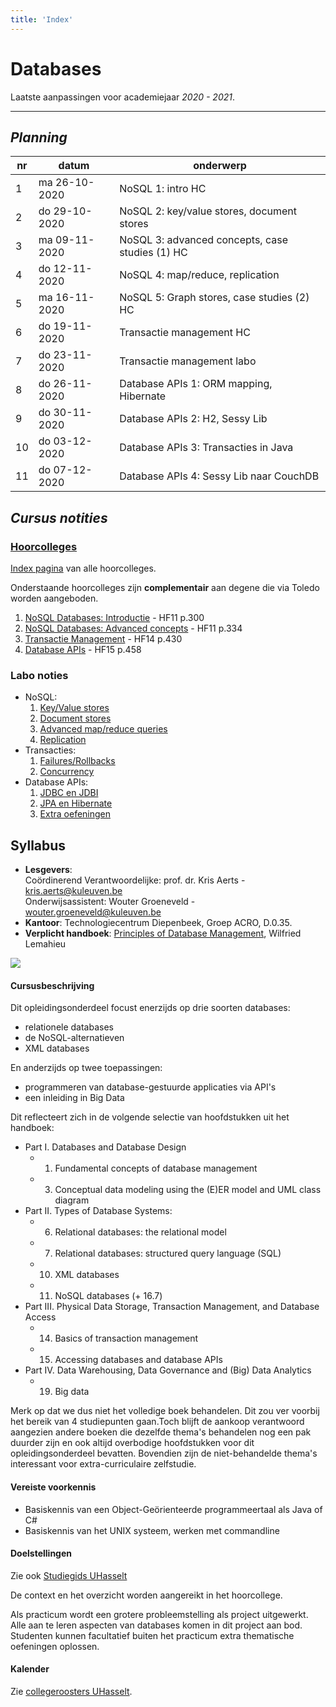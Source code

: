 ```yaml
---
title: 'Index'
---
```


# <i class="fas fa-database"></i> Databases <i class="fas fa-database"></i>

Laatste aanpassingen voor academiejaar _2020 - 2021_.

---

## _Planning_

| nr | datum      | onderwerp                 |
|----|------------|---------------------------|
| 1  | ma 26-10-2020 | NoSQL 1: intro HC      |
| 2  | do 29-10-2020 | NoSQL 2: key/value stores, document stores  |
| 3  | ma 09-11-2020 | NoSQL 3: advanced concepts, case studies (1) HC   |
| 4  | do 12-11-2020 | NoSQL 4: map/reduce, replication |
| 5  | ma 16-11-2020 | NoSQL 5: Graph stores, case studies (2) HC |
| 6  | do 19-11-2020 | Transactie management HC |
| 7  | do 23-11-2020 | Transactie management labo |
| 8  | do 26-11-2020 | Database APIs 1: ORM mapping, Hibernate |
| 9  | do 30-11-2020 | Database APIs 2: H2, Sessy Lib |
| 10 | do 03-12-2020 | Database APIs 3: Transacties in Java |
| 11 | do 07-12-2020 | Database APIs 4: Sessy Lib naar CouchDB |

## _Cursus notities_

### [Hoorcolleges](/hoorcolleges)

[Index pagina](/hoorcolleges) van alle hoorcolleges.

Onderstaande hoorcolleges zijn **complementair** aan degene die via Toledo worden aangeboden.

1. [NoSQL Databases: Introductie](/hoorcolleges/slides-1/) - HF11 p.300
2. [NoSQL Databases: Advanced concepts](/hoorcolleges/slides-2/) - HF11 p.334
3. [Transactie Management](/hoorcolleges/slides-3/) - HF14 p.430
4. [Database APIs](/hoorcolleges/slides-4) - HF15 p.458

### Labo noties

- NoSQL:
    1. [Key/Value stores](/nosql/keyvaluestores)
    2. [Document stores](/nosql/documentstores)
    3. [Advanced map/reduce queries](/nosql/mapreduce)
    4. [Replication](/nosql/replication)
- Transacties:
    1. [Failures/Rollbacks](/transacties/failures-rollbacks)
    2. [Concurrency](/transacties/concurrency)
- Database APIs:
    1. [JDBC en JDBI](/apis/jdbc-jdbi)
    2. [JPA en Hibernate](/apis/jpa)
    3. [Extra oefeningen](/apis/ex)

## Syllabus

- **Lesgevers**:<br/>
Coördinerend Verantwoordelijke: prof. dr. Kris Aerts - <a href="mailto:kris.aerts@kuleuven.be">kris.aerts@kuleuven.be</a><br/>
Onderwijsassistent: Wouter Groeneveld - <a href="mailto:wouter.groeneveld@kuleuven.be">wouter.groeneveld@kuleuven.be</a>
- **Kantoor**: Technologiecentrum Diepenbeek, Groep ACRO, D.0.35. 
- **Verplicht handboek**: [Principles of Database Management](https://www.goodreads.com/book/show/36982903-principles-of-database-management?ac=1&from_search=true&qid=z7bP98PTvN&rank=1), Wilfried Lemahieu

![](/img/cover.png)

#### Cursusbeschrijving

Dit opleidingsonderdeel focust enerzijds op drie soorten databases:

- relationele databases
- de NoSQL-alternatieven
- XML databases

En anderzijds op twee toepassingen:

- programmeren van database-gestuurde applicaties via API's
- een inleiding in Big Data

Dit reflecteert zich in de volgende selectie van hoofdstukken uit het handboek:

- Part I. Databases and Database Design
    - 1) Fundamental concepts of database management                           
    - 3) Conceptual data modeling using the (E)ER model and UML class diagram
- Part II. Types of Database Systems:
    - 6) Relational databases: the relational model
    - 7) Relational databases: structured query language (SQL)
    - 10) XML databases
    - 11) NoSQL databases (+ 16.7)
- Part III. Physical Data Storage, Transaction Management, and Database Access
    - 14) Basics of transaction management
    - 15) Accessing databases and database APIs
- Part IV. Data Warehousing, Data Governance and (Big) Data Analytics
    - 19) Big data

Merk op dat we dus niet het volledige boek behandelen. Dit zou ver voorbij het bereik van 4 studiepunten gaan.Toch blijft de aankoop verantwoord aangezien andere boeken die dezelfde thema's behandelen nog een pak duurder zijn en ook altijd overbodige hoofdstukken voor dit opleidingsonderdeel bevatten. Bovendien zijn de niet-behandelde thema's interessant voor extra-curriculaire zelfstudie.

#### Vereiste voorkennis

- Basiskennis van een Object-Geörienteerde programmeertaal als Java of C#
- Basiskennis van het UNIX systeem, werken met commandline

#### Doelstellingen

Zie ook [Studiegids UHasselt](https://www.uhasselt.be/studiegids)
    
De context en het overzicht worden aangereikt in het hoorcollege.

Als practicum wordt een grotere probleemstelling als project uitgewerkt. Alle aan te leren aspecten van databases komen in dit project aan bod. Studenten kunnen facultatief buiten het practicum extra thematische oefeningen oplossen.


#### Kalender

Zie [collegeroosters UHasselt](http://collegeroosters.uhasselt.be).
